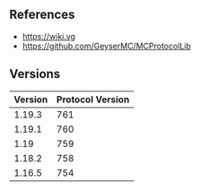 ## References

* https://wiki.vg
* https://github.com/GeyserMC/MCProtocolLib

## Versions
| Version | Protocol Version |
|---------|------------------|
| 1.19.3  | 761              |
| 1.19.1  | 760              |
| 1.19    | 759              |
| 1.18.2  | 758              |
| 1.16.5  | 754              |
